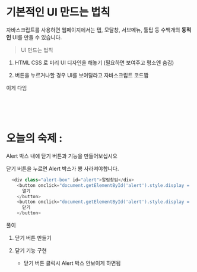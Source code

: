 # 기본적인 UI 만드는 법칙

자바스크립트를 사용하면 웹페이지에서는 탭, 모달창, 서브메뉴, 툴팁 등 수백개의 **동적인** UI를 만들 수 있습니다.

> UI 만드는 법칙

1. HTML CSS 로 미리 UI 디자인을 해놓기 (필요하면 보여주고 평소엔 숨김)

2. 버튼을 누르거나할 경우 UI를 보여달라고 자바스크립트 코드짬

이게 다임

<br>
<br>
<br>

# 오늘의 숙제 :

Alert 박스 내에 닫기 버튼과 기능을 만들어보십시오

닫기 버튼을 누르면 Alert 박스가 뿅 사라져야합니다.

```js
  <div class="alert-box" id="alert">알림창임</div>
    <button onclick="document.getElementById('alert').style.display = 'block'">
      열기
    </button>
    <button onclick="document.getElementById('alert').style.display = 'none'">
      닫기
    </button>
```

풀이

1. 닫기 버튼 만들기

2. 닫기 기능 구현

   - 닫기 버튼 클릭시 Alert 박스 안보이게 하면됨

